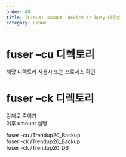 ```yaml
---   
order: 48   
title: (LINUX) umount  device is busy 대응법   
category: Linux   
---   
```

   
# fuser –cu 디렉토리   
해당 디렉토리 사용자 또는 프로세스 확인   
# fuser –ck 디렉토리   
강제로 죽이기   
이후 umount 실행   
     
fuser -cu /Trendup20_Backup   
fuser -ck /Trendup20_Backup   
fuser -ck /Trendup20_DB   
